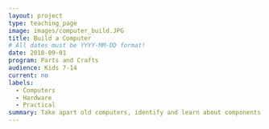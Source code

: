 ```yaml
---
layout: project
type: teaching_page
image: images/computer_build.JPG
title: Build a Computer
# All dates must be YYYY-MM-DD format!
date: 2018-09-01
program: Parts and Crafts
audience: Kids 7-14
current: no
labels:
  - Computers
  - Hardware
  - Practical
summary: Take apart old computers, identify and learn about components and repair and build new computers for our computer lab.
---
```

